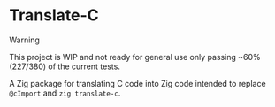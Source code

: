 # Translate-C

> [!WARNING]
> This project is WIP and not ready for general use only passing ~60% (227/380) of the current tests.

A Zig package for translating C code into Zig code intended to replace `@cImport` and `zig translate-c`.
